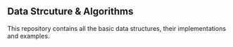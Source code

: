## Data Strcuture & Algorithms

This repository contains all the basic data structures, their implementations and examples.